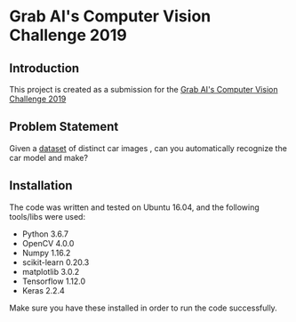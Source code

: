 # Grab AI's Computer Vision Challenge 2019

## Introduction

This project is created as a submission for the [Grab AI's Computer Vision Challenge 2019](https://www.aiforsea.com/computer-vision)

## Problem Statement

Given a [dataset](https://ai.stanford.edu/~jkrause/cars/car_dataset.html) of distinct car images , can you automatically recognize the car model and make?

## Installation

The code was written and tested on Ubuntu 16.04, and the following tools/libs were used:
* Python 3.6.7
* OpenCV 4.0.0
* Numpy 1.16.2
* scikit-learn 0.20.3
* matplotlib 3.0.2
* Tensorflow 1.12.0
* Keras 2.2.4

Make sure you have these installed in order to run the code successfully.
